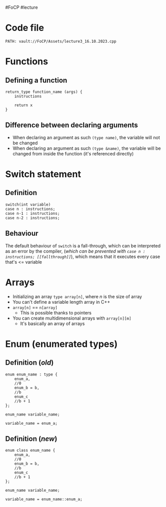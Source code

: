 #FoCP #lecture 

# Code file
```embed-cpp
PATH: vault://FoCP/Assets/lecture3_16.10.2023.cpp
```

# Functions
## Defining a function
```
return_type function_name (args) {
	instructions

	return x
}
```

## Difference between declaring arguments
- When declaring an argument as such `(type name)`, the variable will not be changed
- When declaring an argument as such `(type &name)`, the variable will be changed from inside the function (it's referenced directly)

# Switch statement
## Definition
```
switch(int variable)
case n : instructions;
case n-1 : instructions;
case n-2 : instructions;
```

## Behaviour
The default behaviour of `switch` is a fall-through, which can be interpreted as an error by the compiler, (*which can be prevented with `case n : instructions; [[fallthrough]]`*), which means that it executes every case that's \<= variable

# Arrays
- Initializing an array `type array[n]`, where *n* is the size of array
- You can't define a variable length array in C++
- `array[n]` == `n[array]`
	- This is possible thanks to pointers
- You can create multidimensional arrays with `array[n][m]`
	- It's basically an array of arrays

# Enum (enumerated types)
## Definition (*old*)
```
enum enum_name : type {
	enum_a,
	//0
	enum_b = b,
	//b
	enum_c
	//b + 1
};

enum_name variable_name;

variable_name = enum_a;
```

## Definition (*new*)
```
enum class enum_name {
	enum_a,
	//0
	enum_b = b,
	//b
	enum_c
	//b + 1
};

enum_name variable_name;

variable_name = enum_name::enum_a;
```